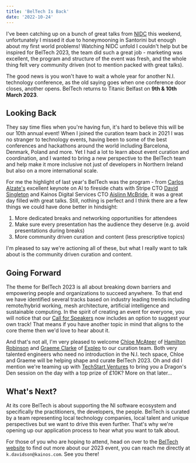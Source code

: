 ```yaml
---
title: 'BelTech Is Back'
date: '2022-10-24'
---
```


I've been catching up on a bunch of great talks from [NIDC](https://www.nidevconf.com/) this weekend, unfortunately I missed it due to honeymooning in Santorini but enough about my first world problems! Watching NIDC unfold I couldn't help but be inspired for BelTech 2023, the team did such a great job - marketing was excellent, the program and structure of the event was fresh, and the whole thing felt very community driven (not to mention packed with great talks). 

The good news is you won't have to wait a whole year for another N.I. technology conference, as the old saying goes when one conference door closes, another opens. BelTech returns to Titanic Belfast on **9th & 10th March 2023**. 

## Looking Back

They say time flies when you're having fun, it's hard to believe this will be our 10th annual event! When I joined the curation team back in 2021 I was no stranger to technology events, having been to some of the best conferences and hackathons around the world including Barcelona, Denmark, Poland and more. Yet I had a lot to learn about event curation and coordination, and I wanted to bring a new perspective to the BelTech team and help make it more inclusive not just of developers in Northern Ireland but also on a more international scale. 

For me the highlight of last year's BelTech was the program - from [Carlos Alzate's](https://www.aifund.ai/team-member/carlos-alzate/) excellent keynote on AI to fireside chats with Stripe CTO [David Singleton](https://www.linkedin.com/in/davidpsingleton/) and Kainos Digital Services CTO [Aislinn McBride](https://www.linkedin.com/in/aislinn-mcbride-a86bb03a/?originalSubdomain=uk), it was a great day filled with great talks. Still, nothing is perfect and I think there are a few things we could have done better in hindsight:
1. More dedicated breaks and networking opportunities for attendees
2. Make sure every presentation has the audience they deserve (e.g. avoid presentations during breaks)
3. More community driven curation and content (less prescriptive topics)

I'm pleased to say we're actioning all of these, but what I really want to talk about is the community driven curation and content. 

## Going Forward

The theme for BelTech 2023 is all about breaking down barriers and empowering people and organizations to succeed anywhere. To that end we have identified several tracks based on industry leading trends including remote/hybrid working, mesh architecture, artificial intelligence and sustainable computing. In the spirit of creating an event for everyone, you will notice that our [Call for Speakers](https://beltech.co/2023-speak-form/) now includes an option to suggest your own track! That means if you have another topic in mind that aligns to the core theme then we'd love to hear about it.

And that's not all, I'm very pleased to welcome [Chloe McAteer](https://www.linkedin.com/in/chloe-mcateer-67285312a/) of [Hamilton Robinson](https://hrco.com/) and [Graeme Clarke](https://www.linkedin.com/in/graeme-clarke-0027349b/?originalSubdomain=uk) of [Expleo](https://expleo.com/global/en/) to our curation team. Both very talented engineers who need no introduction in the N.I. tech space, Chloe and Graeme will be helping shape and curate BelTech 2023. Oh and did I mention we're teaming up with [TechStart Ventures](https://www.techstart.vc/) to bring you a Dragon's Den session on the day with a top prize of £10K? More on that later...

## What's Next?

At its core BelTech is about supporting the NI software ecosystem and specifically the practitioners, the developers, the people. BelTech is curated by a team representing local technology companies, local talent and unique perspectives but we want to drive this even further. That's why we're opening up our application process to hear what you want to talk about.

For those of you who are hoping to attend, head on over to the [BelTech website](https://beltech.co/) to find out more about our 2023 event, you can reach me directly at `k.davidson@kainos.com`. See you there!